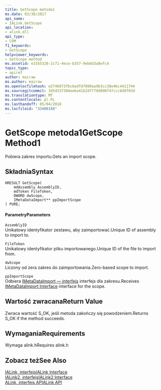 ```yaml
---
title: GetScope metoda1
ms.date: 03/30/2017
api_name:
- IALink.GetScope
api_location:
- alink.dll
api_type:
- COM
f1_keywords:
- GetScope
helpviewer_keywords:
- GetScope method
ms.assetid: e1555328-2c71-4ece-b357-9eb6d3a8efc4
topic_type:
- apiref
author: mairaw
ms.author: mairaw
ms.openlocfilehash: e2746073fbc6adfd7090aa9b3cc38e46c4411744
ms.sourcegitcommit: 3d5d33f384eeba41b2dff79d096f47ccc8d8f03d
ms.translationtype: MT
ms.contentlocale: pl-PL
ms.lasthandoff: 05/04/2018
ms.locfileid: "33400188"
---
```

# <a name="getscope-method1"></a><span data-ttu-id="28e0f-102">GetScope metoda1</span><span class="sxs-lookup"><span data-stu-id="28e0f-102">GetScope Method1</span></span>
<span data-ttu-id="28e0f-103">Pobiera zakres importu.</span><span class="sxs-lookup"><span data-stu-id="28e0f-103">Gets an import scope.</span></span>  
  
## <a name="syntax"></a><span data-ttu-id="28e0f-104">Składnia</span><span class="sxs-lookup"><span data-stu-id="28e0f-104">Syntax</span></span>  
  
```  
HRESULT GetScope(  
    mdAssembly AssemblyID,  
    mdToken FileToken,  
    DWORD dwScope,  
    IMetaDataImport** ppImportScope  
) PURE;  
```  
  
#### <a name="parameters"></a><span data-ttu-id="28e0f-105">Parametry</span><span class="sxs-lookup"><span data-stu-id="28e0f-105">Parameters</span></span>  
 `AssemblyID`  
 <span data-ttu-id="28e0f-106">Unikatowy identyfikator zestawu, aby zaimportować.</span><span class="sxs-lookup"><span data-stu-id="28e0f-106">Unique ID of assembly to import to.</span></span>  
  
 `FileToken`  
 <span data-ttu-id="28e0f-107">Unikatowy identyfikator pliku importowanego.</span><span class="sxs-lookup"><span data-stu-id="28e0f-107">Unique ID of the file to import from.</span></span>  
  
 `dwScope`  
 <span data-ttu-id="28e0f-108">Liczony od zera zakres do zaimportowania.</span><span class="sxs-lookup"><span data-stu-id="28e0f-108">Zero-based scope to import.</span></span>  
  
 `ppImportScope`  
 <span data-ttu-id="28e0f-109">Odbiera [IMetaDataImport — interfejs](../../../../docs/framework/unmanaged-api/metadata/imetadataimport-interface.md) interfejs dla zakresu.</span><span class="sxs-lookup"><span data-stu-id="28e0f-109">Receives [IMetaDataImport Interface](../../../../docs/framework/unmanaged-api/metadata/imetadataimport-interface.md) interface for the scope.</span></span>  
  
## <a name="return-value"></a><span data-ttu-id="28e0f-110">Wartość zwracana</span><span class="sxs-lookup"><span data-stu-id="28e0f-110">Return Value</span></span>  
 <span data-ttu-id="28e0f-111">Zwraca wartość S_OK, jeśli metoda zakończy się powodzeniem.</span><span class="sxs-lookup"><span data-stu-id="28e0f-111">Returns S_OK if the method succeeds.</span></span>  
  
## <a name="requirements"></a><span data-ttu-id="28e0f-112">Wymagania</span><span class="sxs-lookup"><span data-stu-id="28e0f-112">Requirements</span></span>  
 <span data-ttu-id="28e0f-113">Wymaga alink.h</span><span class="sxs-lookup"><span data-stu-id="28e0f-113">Requires alink.h</span></span>  
  
## <a name="see-also"></a><span data-ttu-id="28e0f-114">Zobacz też</span><span class="sxs-lookup"><span data-stu-id="28e0f-114">See Also</span></span>  
 [<span data-ttu-id="28e0f-115">IALink, interfejs</span><span class="sxs-lookup"><span data-stu-id="28e0f-115">IALink Interface</span></span>](../../../../docs/framework/unmanaged-api/alink/ialink-interface.md)  
 [<span data-ttu-id="28e0f-116">IALink2, interfejs</span><span class="sxs-lookup"><span data-stu-id="28e0f-116">IALink2 Interface</span></span>](../../../../docs/framework/unmanaged-api/alink/ialink2-interface.md)  
 [<span data-ttu-id="28e0f-117">ALink, interfejs API</span><span class="sxs-lookup"><span data-stu-id="28e0f-117">ALink API</span></span>](../../../../docs/framework/unmanaged-api/alink/index.md)
